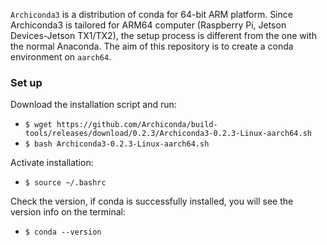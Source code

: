 
`Archiconda3` is a distribution of conda for 64-bit ARM platform. 
Since Archiconda3 is tailored for ARM64 computer (Raspberry Pi, Jetson Devices-Jetson TX1/TX2), the setup process is different from the one with the normal Anaconda.
The aim of this repository is to create a conda environment on `aarch64`.

### Set up

Download the installation script and run:
- `$ wget https://github.com/Archiconda/build-tools/releases/download/0.2.3/Archiconda3-0.2.3-Linux-aarch64.sh`
- `$ bash Archiconda3-0.2.3-Linux-aarch64.sh` 


Activate installation:
- `$ source ~/.bashrc` 

Check the version, if conda is successfully installed, you will see the version info on the terminal:
- `$ conda --version` 


